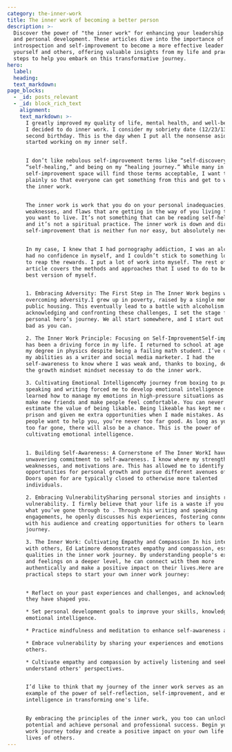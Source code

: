 ```yaml
---
category: the-inner-work
title: The inner work of becoming a better person
description: >-
  Discover the power of "the inner work" for enhancing your leadership skills
  and personal development. These articles dive into the importance of
  introspection and self-improvement to become a more effective leader of
  yourself and others, offering valuable insights from my life and practical
  steps to help you embark on this transformative journey.
hero:
  label:
  heading:
  text_markdown:
page_blocks:
  - _id: posts_relevant
  - _id: block_rich_text
    alignment:
    text_markdown: >-
      I greatly improved my quality of life, mental health, and well-being when
      I decided to do inner work. I consider my sobriety date (12/23/13) my
      second birthday. This is the day when I put all the nonsense aside and
      started working on my inner self.


      I don’t like nebulous self-improvement terms like “self-discovery,”
      “self-healing,” and being on my “healing journey.” While many in the
      self-improvement space will find those terms acceptable, I want to speak
      plainly so that everyone can get something from this and get to work on
      the inner work.


      The inner work is work that you do on your personal inadequacies,
      weaknesses, and flaws that are getting in the way of you living the life
      you want to live. It’s not something that can be reading self-help books
      and it’s not a spiritual practice. The inner work is down and dirty
      self-improvement that is neither fun nor easy, but absolutely necessary.


      In my case, I knew that I had pornography addiction, I was an alcoholic, I
      had no confidence in myself, and I couldn’t stick to something long enough
      to reap the rewards. I put a lot of work into myself. The rest of this
      article covers the methods and approaches that I used to do to become the
      best version of myself.


      1. Embracing Adversity: The First Step in The Inner Work begins with
      overcoming adversity.I grew up in poverty, raised by a single mom, in
      public housing. This eventually lead to a battle with alcoholism. By
      acknowledging and confronting these challenges, I set the stage for my own
      personal hero’s journey. We all start somewhere, and I start out almost as
      bad as you can.

      2. The Inner Work Principle: Focusing on Self-ImprovementSelf-improvement
      has been a driving force in my life. I returned to school at age 29 to get
      my degree in physics despite being a failing math student. I’ve developed
      my abilities as a writer and social media marketer. I had the
      self-awareness to know where I was weak and, thanks to boxing, developed
      the growth mindset mindset necessay to do the inner work.

      3. Cultivating Emotional IntelligenceMy journey from boxing to public
      speaking and writing forced me to develop emotional intelligence. I
      learned how to manage my emotions in high-pressure situations as well as
      make new friends and make people feel comfortable. You can never over
      estimate the value of being likable. Being likeable has kept me out of
      prison and given me extra opportunities when I made mistakes. As long as
      people want to help you, you’re never too far good. As long as you’re not
      too far gone, there will also be a chance. This is the power of
      cultivating emotional intelligence.


      1. Building Self-Awareness: A Cornerstone of The Inner WorkI have an
      unwavering commitment to self-awareness. I know where my strengths,
      weaknesses, and motivations are. This has allowed me to identify
      opportunities for personal growth and pursue different avenues of success.
      Doors open for are typically closed to otherwise more talented
      individuals.

      2. Embracing VulnerabilitySharing personal stories and insights requires
      vulnerability. I firmly believe that your life is a waste if you don’t use
      what you’ve gone through to . Through his writing and speaking
      engagements, he openly discusses his experiences, fostering connections
      with his audience and creating opportunities for others to learn from his
      journey.

      3. The Inner Work: Cultivating Empathy and Compassion In his interactions
      with others, Ed Latimore demonstrates empathy and compassion, essential
      qualities in the inner work journey. By understanding people's experiences
      and feelings on a deeper level, he can connect with them more
      authentically and make a positive impact on their lives.Here are some
      practical steps to start your own inner work journey:


      * Reflect on your past experiences and challenges, and acknowledge how
      they have shaped you.

      * Set personal development goals to improve your skills, knowledge, or
      emotional intelligence.

      * Practice mindfulness and meditation to enhance self-awareness and focus.

      * Embrace vulnerability by sharing your experiences and emotions with
      others.

      * Cultivate empathy and compassion by actively listening and seeking to
      understand others' perspectives.


      I’d like to think that my journey of the inner work serves as an inspiring
      example of the power of self-reflection, self-improvement, and emotional
      intelligence in transforming one's life.


      By embracing the principles of the inner work, you too can unlock your
      potential and achieve personal and professional success. Begin your inner
      work journey today and create a positive impact on your own life and the
      lives of others.
---
```

